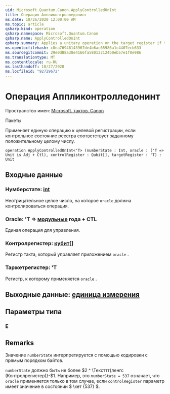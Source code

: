 ```yaml
---
uid: Microsoft.Quantum.Canon.ApplyControlledOnInt
title: Операция Аппликонтролледонинт
ms.date: 10/26/2020 12:00:00 AM
ms.topic: article
qsharp.kind: operation
qsharp.namespace: Microsoft.Quantum.Canon
qsharp.name: ApplyControlledOnInt
qsharp.summary: Applies a unitary operation on the target register if the control register state corresponds to a specified positive integer.
ms.openlocfilehash: c8ea76946143967de4b6ac65986a1c4407ecb633
ms.sourcegitcommit: 29e0d88a30e4166fa580132124b0eb57e1f0e986
ms.translationtype: MT
ms.contentlocale: ru-RU
ms.lasthandoff: 10/27/2020
ms.locfileid: "92729672"
---
```

# <a name="applycontrolledonint-operation"></a>Операция Аппликонтролледонинт

Пространство имен: [Microsoft. тактов. Canon](xref:Microsoft.Quantum.Canon)

Пакеты [](https://nuget.org/packages/)


Применяет единую операцию к целевой регистрации, если контрольное состояние реестра соответствует заданному положительному целому числу.

```qsharp
operation ApplyControlledOnInt<'T> (numberState : Int, oracle : ('T => Unit is Adj + Ctl), controlRegister : Qubit[], targetRegister : 'T) : Unit
```


## <a name="input"></a>Входные данные

### <a name="numberstate--int"></a>Нумберстате: [int](xref:microsoft.quantum.lang-ref.int)

Неотрицательное целое число, на которое `oracle` должна контролироваться операция.


### <a name="oracle--t--unit-adj--ctl"></a>Oracle: 'T => [модульные](xref:microsoft.quantum.lang-ref.unit) года + CTL

Единая операция для управления.


### <a name="controlregister--qubit"></a>Контролрегистер: [кубит](xref:microsoft.quantum.lang-ref.qubit)[]

Регистр такта, который управляет приложением `oracle` .


### <a name="targetregister--t"></a>Таржетрегистер: 'T

Регистр, к которому применяется `oracle` .



## <a name="output--unit"></a>Выходные данные: [единица измерения](xref:microsoft.quantum.lang-ref.unit)



## <a name="type-parameters"></a>Параметры типа

### <a name="t"></a>Е



## <a name="remarks"></a>Remarks

Значение `numberState` интерпретируется с помощью кодировки с прямым порядком байтов.

`numberState` должно быть не более $2 ^ \Тексттт{ленгс (Контролрегистер)}-$1.
Например, это `numberState = 537` означает, что `oracle` применяется только в том случае, если `controlRegister` параметр имеет значение в состоянии $ \кет {537} $.
